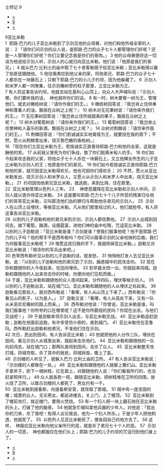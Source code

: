 ﻿





 士师记 9




* [<](bible/JDG08.md)
* [9](bible/JDG.md)
* [>](bible/JDG10.md)



 
9亚比米勒  
1  耶路·巴力的儿子亚比米勒到了示剑见他的众母舅，对他们和他外祖全家的人说： 
2 「请你们问示剑的众人说，是耶路·巴力的众子七十人都管理你们好呢？还是一人管理你们好呢？你们又要记念我是你们的骨肉。」 
3 他的众母舅便将这一切话为他说给示剑人听，示剑人的心就归向亚比米勒。他们说：「他原是我们的弟兄」； 
4 就从巴力·比利土的庙中取了七十舍客勒银子给亚比米勒；亚比米勒用以雇了些匪徒跟随他。 
5 他往俄弗拉到他父亲的家，将他弟兄、耶路·巴力的众子七十人都杀在一块磐石上；只剩下耶路·巴力的小儿子约坦，因为他躲藏了。 
6  示剑人和米罗人都一同聚集，往示剑橡树旁的柱子那里，立亚比米勒为王。  
7 有人将这事告诉约坦，他就去站在基利心山顶上，向众人大声喊叫说：「示剑人哪，你们要听我的话，　神也就听你们的话。 
8 有一时，树木要膏一树为王，管理他们，就去对橄榄树说：『请你作我们的王。』 
9 橄榄树回答说：『我岂肯止住供奉神和尊重人的油，飘摇在众树之上呢？』 
10 树木对无花果树说：『请你来作我们的王。』 
11 无花果树回答说：『我岂肯止住所结甜美的果子，飘摇在众树之上呢？』 
12 树木对葡萄树说：『请你来作我们的王。』 
13 葡萄树回答说：『我岂肯止住使神和人喜乐的新酒，飘摇在众树之上呢？』 
14 众树对荆棘说：『请你来作我们的王。』 
15 荆棘回答说：『你们若诚诚实实地膏我为王，就要投在我的荫下；不然，愿火从荆棘里出来，烧灭黎巴嫩的香柏树。』  
16 「现在你们立亚比米勒为王，若按诚实正直善待耶路·巴力和他的全家，这就是酬他的劳。 
17 从前我父冒死为你们争战，救了你们脱离米甸人的手。 
18 你们如今起来攻击我的父家，将他众子七十人杀在一块磐石上，又立他婢女所生的儿子亚比米勒为示剑人的王；他原是你们的弟兄。 
19 你们如今若按诚实正直待耶路·巴力和他的家，就可因亚比米勒得欢乐，他也可因你们得欢乐； 
20 不然，愿火从亚比米勒发出，烧灭示剑人和米罗众人，又愿火从示剑人和米罗人中出来，烧灭亚比米勒。」 
21  约坦因怕他弟兄亚比米勒，就逃跑，来到比珥，住在那里。  
22  亚比米勒管理以色列人三年。 
23 　神使恶魔降在亚比米勒和示剑人中间，示剑人就以诡诈待亚比米勒。 
24 这是要叫耶路·巴力七十个儿子所受的残害归与他们的哥哥亚比米勒，又叫那流他们血的罪归与帮助他杀弟兄的示剑人。 
25  示剑人在山顶上设埋伏，等候亚比米勒。凡从他们那里经过的人，他们就抢夺。有人将这事告诉亚比米勒。  
26  以别的儿子迦勒和他的弟兄来到示剑，示剑人都信靠他。 
27  示剑人出城到田间去，摘下葡萄，踹酒，设摆筵宴，进他们神的庙中吃喝，咒诅亚比米勒。 
28  以别的儿子迦勒说：「亚比米勒是谁？示剑是谁？使我们服事他呢？他不是耶路·巴力的儿子吗？他的帮手不是西布勒吗？你们可以服事示剑的父亲哈抹的后裔。我们为何服事亚比米勒呢？ 
29 惟愿这民归我的手下，我就除掉亚比米勒。」迦勒又对亚比米勒说：「增添你的军兵出来吧。」  
30 邑宰西布勒听见以别的儿子迦勒的话，就发怒， 
31 悄悄地打发人去见亚比米勒，说：「以别的儿子迦勒和他的弟兄到了示剑，煽惑城中的民攻击你。 
32 现在你和跟随你的人今夜起来，在田间埋伏。 
33 到早晨太阳一出，你就起来闯城。迦勒和跟随他的人出来攻击你的时候，你便向他们见机而做。」  
34 于是，亚比米勒和跟随他的众人夜间起来，分作四队，埋伏等候示剑人。 
35  以别的儿子迦勒出去，站在城门口。亚比米勒和跟随他的人从埋伏之处起来。 
36  迦勒看见那些人，就对西布勒说：「看哪，有人从山顶上下来了。」西布勒说：「你看见山的影子，以为是人。」 
37  迦勒又说：「看哪，有人从高处下来，又有一队从米恶尼尼橡树的路上而来。」 
38  西布勒对他说：「你曾说，亚比米勒是谁，叫我们服事他？你所夸的口在哪里呢？这不是你所藐视的民吗？你现在出去，与他们交战吧！」 
39 于是迦勒率领示剑人出去，与亚比米勒交战。 
40  亚比米勒追赶迦勒；迦勒在他面前逃跑，有许多受伤仆倒的，直到城门。 
41  亚比米勒住在亚鲁玛。西布勒赶出迦勒和他弟兄，不准他们住在示剑。  
42 次日，民出到田间，有人告诉亚比米勒； 
43 他就把他的人分作三队，埋伏在田间，看见示剑人从城里出来，就起来击杀他们。 
44  亚比米勒和跟随他的一队向前闯去，站在城门口；那两队直闯到田间，击杀了众人。 
45  亚比米勒整天攻打城，将城夺取，杀了其中的居民，将城拆毁，撒上了盐。  
46  示剑楼的人听见了，就躲入巴力·比利土庙的卫所。 
47 有人告诉亚比米勒说：「示剑楼的人都聚在一处。」 
48  亚比米勒和跟随他的人就都上撒们山。亚比米勒手拿斧子，砍下一根树枝，扛在肩上，对跟随他的人说：「你们看我所行的，也当赶紧照样行。」 
49 众人就各砍一枝，跟随亚比米勒，把树枝堆在卫所的四围，放火烧了卫所，以致示剑楼的人都死了，男女约有一千。  
50  亚比米勒到提备斯，向提备斯安营，就攻取了那城。 
51 城中有一座坚固的楼；城里的众人，无论男女，都逃进楼去，关上门，上了楼顶。 
52  亚比米勒到了楼前攻打，挨近楼门，要用火焚烧。 
53 有一个妇人把一块上磨石抛在亚比米勒的头上，打破了他的脑骨。 
54 他就急忙喊叫拿他兵器的少年人，对他说：「拔出你的刀来，杀了我吧！免得人议论我说，他为一个妇人所杀。」于是少年人把他刺透，他就死了。 
55  以色列人见亚比米勒死了，便各回自己的地方去了。 
56 这样，　神报应亚比米勒向他父亲所行的恶，就是杀了弟兄七十个人的恶。 
57  示剑人的一切恶，　神也都报应在他们头上；耶路·巴力的儿子约坦的咒诅归到他们身上了。 
* [<](bible/JDG08.md)
* [9](bible/JDG.md)
* [>](bible/JDG10.md)





---









